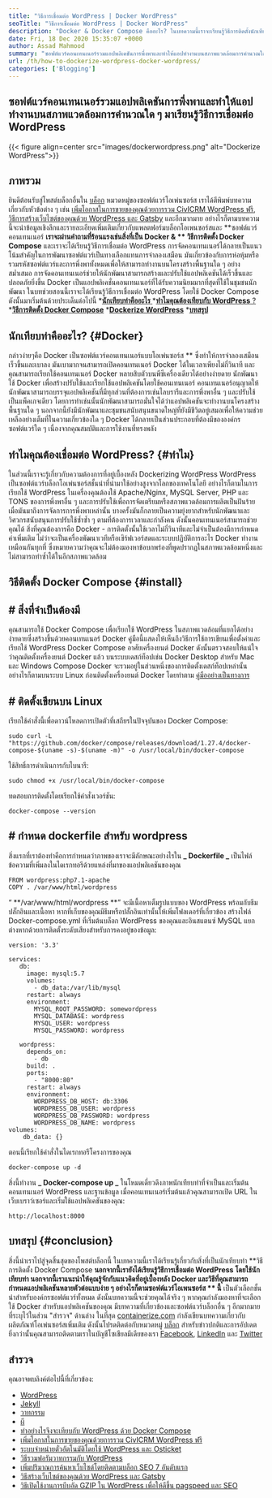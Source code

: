 ```yaml
---
title: "วิธีการเชื่อมต่อ WordPress | Docker WordPress" 
seoTitle: "วิธีการเชื่อมต่อ WordPress | Docker WordPress" 
description: "Docker & Docker Compose คืออะไร? ในบทความนี้เราจะเรียนรู้วิธีการติดตั้งนักเทียบท่า Docker Compose และวิธีการเชื่อมต่อ WordPress ลงในคอนเทนเนอร์ Docker" 
date: Fri, 18 Dec 2020 15:35:07 +0000
author: Assad Mahmood
summary: "ซอฟต์แวร์คอนเทนเนอร์รวมแอปพลิเคชันการพึ่งพาและทำให้แอปทำงานบนสภาพแวดล้อมการคำนวณใด ๆ มาเรียนรู้วิธีการเชื่อมต่อ WordPress" 
url: /th/how-to-dockerize-wordpress-docker-wordpress/
categories: ['Blogging']
---
```


## ซอฟต์แวร์คอนเทนเนอร์รวมแอปพลิเคชันการพึ่งพาและทำให้แอปทำงานบนสภาพแวดล้อมการคำนวณใด ๆ มาเรียนรู้วิธีการเชื่อมต่อ WordPress

{{< figure align=center src="images/dockerwordpress.png" alt="Dockerize WordPress">}}


## ภาพรวม
ยินดีต้อนรับสู่โพสต์บล็อกอื่นใน [บล็อก][1] หมวดหมู่ของซอฟต์แวร์โอเพ่นซอร์ส เราได้ตีพิมพ์บทความเกี่ยวกับหัวข้อต่าง ๆ เช่น [เพิ่มโอกาสในการขายของคุณด้วยการรวม CivICRM WordPress ฟรี][2], [วิธีการสร้างเว็บไซต์ของคุณด้วย WordPress และ Gatsby][3] และอีกมากมาย อย่างไรก็ตามบทความนี้จะนำข้อมูลเชิงลึกและรายละเอียดเพิ่มเติมเกี่ยวกับแพลตฟอร์มบล็อกโอเพนซอร์สและ **ซอฟต์แวร์คอนเทนเนอร์  **เราจะผ่านคำถามที่ร้อนแรงเช่นสิ่งที่เป็น Docker & **  วิธีการติดตั้ง Docker Compose**  และเราจะได้เรียนรู้วิธีการเชื่อมต่อ WordPress
การจัดคอนเทนเนอร์ได้กลายเป็นแนวโน้มสำคัญในการพัฒนาซอฟต์แวร์เป็นทางเลือกแทนการจำลองเสมือน มันเกี่ยวข้องกับการห่อหุ้มหรือรวมรหัสซอฟต์แวร์และการพึ่งพาทั้งหมดเพื่อให้สามารถทำงานบนโครงสร้างพื้นฐานใด ๆ อย่างสม่ำเสมอ การจัดคอนเทนเนอร์ช่วยให้นักพัฒนาสามารถสร้างและปรับใช้แอปพลิเคชันได้เร็วขึ้นและปลอดภัยยิ่งขึ้น Docker เป็นแอปพลิเคชั่นคอนเทนเนอร์ที่ได้รับความนิยมมากที่สุดที่ใช้ในชุมชนนักพัฒนา ในบทช่วยสอนนี้เราจะได้เรียนรู้วิธีการเชื่อมต่อ WordPress โดยใช้ Docker Compose ดังนั้นมาเริ่มต้นด้วยประเด็นต่อไปนี้
  *[**นักเทียบท่าคืออะไร** ][4]
  *[**ทำไมคุณต้องเทียบกับ WordPress** ?][5]
  ***[วิธีการติดตั้ง Docker Compose][6]** 
  ***[Dockerize WordPress][7]** 
  ***[บทสรุป][8]** 

## นักเทียบท่าคืออะไร?   {#Docker}
กล่าวง่ายๆคือ Docker เป็นซอฟต์แวร์คอนเทนเนอร์แบบโอเพ่นซอร์ส ** ซึ่งทำให้การจำลองเสมือนเร็วขึ้นและเบาลง มันเบามากจนสามารถเปิดคอนเทนเนอร์ Docker ได้ในเวลาเพียงไม่กี่วินาที และคุณสามารถเรียกใช้คอนเทนเนอร์ Docker หลายสิบตัวบนพีซีเครื่องเดียวได้อย่างง่ายดาย นักพัฒนาใช้ Docker เพื่อสร้างปรับใช้และเรียกใช้แอปพลิเคชันโดยใช้คอนเทนเนอร์ คอนเทนเนอร์อนุญาตให้นักพัฒนาสามารถบรรจุแอปพลิเคชันที่มีทุกส่วนที่ต้องการเช่นไลบรารีและการพึ่งพาอื่น ๆ และปรับใช้เป็นแพ็คเกจเดียว โดยการทำเช่นนั้นนักพัฒนาสามารถมั่นใจได้ว่าแอปพลิเคชันจะทำงานบนโครงสร้างพื้นฐานใด ๆ นอกจากนี้ยังมีนักพัฒนาและชุมชนสนับสนุนขนาดใหญ่ที่ยังมีชีวิตอยู่เสมอเพื่อให้ความช่วยเหลืออย่างเต็มที่ในความเกี่ยวข้องใด ๆ Docker ได้กลายเป็นส่วนประกอบที่ต้องมีขององค์กรซอฟต์แวร์ใด ๆ เนื่องจากคุณสมบัติและการใช้งานที่ทรงพลัง

## ทำไมคุณต้องเชื่อมต่อ WordPress?   {#ทำไม}
ในส่วนนี้เราจะรู้เกี่ยวกับความต้องการที่อยู่เบื้องหลัง Dockerizing WordPress WordPress เป็นซอฟต์แวร์บล็อกโอเพ่นซอร์สชั้นนำที่นำมาใช้อย่างสูงจากโลกของเทคโนโลยี อย่างไรก็ตามในการเรียกใช้ WordPress ในเครื่องคุณต้องใช้ Apache/Nginx, MySQL Server, PHP และ TONS ของการพึ่งพาอื่น ๆ และการปรับใช้เพื่อการจัดเตรียมหรือสภาพแวดล้อมการผลิตเป็นฝันร้ายเมื่อมันมาถึงการจัดการการพึ่งพาเหล่านั้น บางครั้งมันก็กลายเป็นความยุ่งยากสำหรับนักพัฒนาและวิศวกรสนับสนุนการปรับใช้ซ้ำซ้ำ ๆ ตามที่ต้องการเวลาและกำลังคน
ดังนั้นคอนเทนเนอร์สามารถช่วยคุณได้ สิ่งที่คุณต้องการคือ Docker - การติดตั้งนั้นใช้เวลาไม่กี่วินาทีและไม่จำเป็นต้องมีการกำหนดค่าเพิ่มเติม
ไม่ว่าจะเป็นเครื่องพัฒนาเวทีหรือเซิร์ฟเวอร์สดและระบบปฏิบัติการอะไร Docker ทำงานเหมือนกันทุกที่ ซึ่งหมายความว่าคุณจะไม่ต้องมองหาข้อบกพร่องที่พูดปรากฏในสภาพแวดล้อมหนึ่งและไม่สามารถทำซ้ำได้ในอีกสภาพแวดล้อม

## วิธีติดตั้ง Docker Compose   {#install}

## # สิ่งที่จำเป็นต้องมี
คุณสามารถใช้ Docker Compose เพื่อเรียกใช้ WordPress ในสภาพแวดล้อมที่แยกได้อย่างง่ายดายซึ่งสร้างขึ้นด้วยคอนเทนเนอร์ Docker คู่มือนี้แสดงให้เห็นถึงวิธีการใช้การเขียนเพื่อตั้งค่าและเรียกใช้ WordPress
Docker Compose อาศัยเครื่องยนต์ Docker ดังนั้นตรวจสอบให้แน่ใจว่าคุณติดตั้งเครื่องยนต์ Docker แล้ว บนระบบเดสก์ท็อปเช่น Docker Desktop สำหรับ Mac และ Windows Compose Docker จะรวมอยู่ในส่วนหนึ่งของการติดตั้งเดสก์ท็อปเหล่านั้น อย่างไรก็ตามบนระบบ Linux ก่อนติดตั้งเครื่องยนต์ Docker โดยทำตาม [คู่มืออย่างเป็นทางการ][9]

## # ติดตั้งเขียนบน Linux
เรียกใช้คำสั่งนี้เพื่อดาวน์โหลดการเปิดตัวที่เสถียรในปัจจุบันของ Docker Compose:
```
sudo curl -L "https://github.com/docker/compose/releases/download/1.27.4/docker-compose-$(uname -s)-$(uname -m)" -o /usr/local/bin/docker-compose
```
ใช้สิทธิ์การดำเนินการกับไบนารี:
```
sudo chmod +x /usr/local/bin/docker-compose
```
ทดสอบการติดตั้งโดยเรียกใช้คำสั่งเวอร์ชัน:
```
docker-compose --version
```

## # กำหนด dockerfile สำหรับ wordpress
สิ่งแรกที่เราต้องทำคือการกำหนดว่าภาพของเราจะมีลักษณะอย่างไรใน **_ Dockerfile _**  เป็นไฟล์ข้อความที่เพิ่มลงในไดเรกทอรีด้วยแหล่งที่มาของแอปพลิเคชันของคุณ
```
FROM wordpress:php7.1-apache
COPY . /var/www/html/wordpress
```
“ **/var/www/html/wordpress **” จะมีเนื้อหาเต็มรูปแบบของ WordPress พร้อมกับธีมปลั๊กอินและเนื้อหา หากที่เก็บของคุณมีธีมหรือปลั๊กอินเท่านั้นให้เพิ่มโฟลเดอร์ที่เกี่ยวข้อง
สร้างไฟล์ Docker-compose.yml ที่เริ่มต้นบล็อก WordPress ของคุณและอินสแตนซ์ MySQL แยกต่างหากด้วยการติดตั้งระดับเสียงสำหรับการคงอยู่ของข้อมูล:
```
version: '3.3'

services:
   db:
     image: mysql:5.7
     volumes:
       - db_data:/var/lib/mysql
     restart: always
     environment:
       MYSQL_ROOT_PASSWORD: somewordpress
       MYSQL_DATABASE: wordpress
       MYSQL_USER: wordpress
       MYSQL_PASSWORD: wordpress

   wordpress:
     depends_on:
       - db
     build: .
     ports:
       - "8000:80"
     restart: always
     environment:
       WORDPRESS_DB_HOST: db:3306
       WORDPRESS_DB_USER: wordpress
       WORDPRESS_DB_PASSWORD: wordpress
       WORDPRESS_DB_NAME: wordpress
volumes:
    db_data: {}
```
ตอนนี้เรียกใช้คำสั่งในไดเรกทอรีโครงการของคุณ
```
docker-compose up -d
```
สิ่งนี้ทำงาน **_ Docker-compose up _**  ในโหมดเดี่ยวดึงภาพนักเทียบท่าที่จำเป็นและเริ่มต้นคอนเทนเนอร์ WordPress และฐานข้อมูล
เมื่อคอนเทนเนอร์เริ่มต้นแล้วคุณสามารถเปิด URL ในเว็บเบราว์เซอร์และเริ่มใช้แอปพลิเคชันของคุณ:
```
http://localhost:8000
```

## บทสรุป   {#conclusion}
สิ่งนี้นำเราไปสู่จุดสิ้นสุดของโพสต์บล็อกนี้ ในบทความนี้เราได้เรียนรู้เกี่ยวกับสิ่งที่เป็นนักเทียบท่า **วิธีการติดตั้ง Docker Compose  **นอกจากนี้เรายังได้เรียนรู้วิธีการเชื่อมต่อ WordPress โดยใช้นักเทียบท่า นอกจากนี้เราแนะนำให้คุณรู้จักกับแนวคิดที่อยู่เบื้องหลัง Docker และวิธีที่คุณสามารถกำหนดแอปพลิเคชันหลายตัวต่อแบบง่าย ๆ อย่างไรก็ตามซอฟต์แวร์โอเพนซอร์ส **  นี้**  เป็นตัวเลือกชั้นนำสำหรับองค์กรซอฟต์แวร์ทั้งหมด ดังนั้นบทความนี้จะช่วยคุณได้จริง ๆ หากคุณกำลังมองหาที่จะเลือกใช้ Docker สำหรับแอปพลิเคชันของคุณ มีบทความที่เกี่ยวข้องและซอฟต์แวร์บล็อกอื่น ๆ อีกมากมายที่ระบุไว้ในส่วน "สำรวจ" ด้านล่าง
ในที่สุด [containerize.com][10] กำลังเขียนบทความเกี่ยวกับผลิตภัณฑ์โอเพ่นซอร์สเพิ่มเติม ดังนั้นโปรดติดต่อกับหมวดหมู่ [บล็อก][1] สำหรับข่าวปกติและการอัปเดต ยิ่งกว่านั้นคุณสามารถติดตามเราในบัญชีโซเชียลมีเดียของเรา [Facebook][11], [LinkedIn][12] และ [Twitter][13]

## สำรวจ
คุณอาจพบลิงค์ต่อไปนี้ที่เกี่ยวข้อง:
  * [WordPress][14]
  * [Jekyll][15]
  * [วาทกรรม][16]
  * [ผี][17]
  * [ทำอย่างไรจึงจะเทียบกับ WordPress ด้วย Docker Compose][18]
  * [เพิ่มโอกาสในการขายของคุณด้วยการรวม CivICRM WordPress ฟรี][2]
  * [ระบบจำหน่ายตั๋วอัตโนมัติโดยใช้ WordPress และ Osticket][19]
  * [วิธีรวมฟอรัมวาทกรรมกับ WordPress][20]
  * [เพิ่มปริมาณการค้นหาเว็บไซต์โดยติดตามบล็อก SEO 7 อันดับแรก][21]
  * [วิธีสร้างเว็บไซต์ของคุณด้วย WordPress และ Gatsby][3]
  * [วิธีเปิดใช้งานการบีบอัด GZIP ใน WordPress เพื่อให้ดีขึ้น pagspeed และ SEO][22]

  
[1]: https://products.containerize.com/blogging/
[2]: https://blog.containerize.com/blogging/civicrm-wordpress-integration-wordpress-tutorial/
[3]: https://blog.containerize.com/blogging/how-does-gatsby-integrate-with-wordpress-gatsby-wordpress/
[4]: #docker
[5]: #why
[6]: #install
[7]: #dockerize
[8]: #conclusion
[9]: https://docs.docker.com/engine/install/#server
[10]: https://www.containerize.com/
[11]: https://web.facebook.com/containerize
[12]: https://www.linkedin.com/company/containerize/
[13]: https://twitter.com/containerize_co
[14]: https://products.containerize.com/blogging/wordpress/
[15]: https://products.containerize.com/blogging/jekyll/
[16]: https://products.containerize.com/discussion-forum/discourse/
[17]: https://products.containerize.com/blogging/ghost/
[18]: https://blog.containerize.com/blogging/th/how-to-dockerize-wordpress-docker-wordpress/
[19]: https://blog.containerize.com/blogging/automate-ticketing-system-using-wordpress-and-osticket/
[20]: https://blog.containerize.com/blogging/how-to-integrate-discourse-forum-with-wordpress/
[21]: https://blog.containerize.com/blogging/increase-website-search-traffic-by-following-top-7-seo-blogs/
[22]: https://blog.containerize.com/2020/12/12/how-to-enable-gzip-compression-in-wordpress-for-better-speed/
